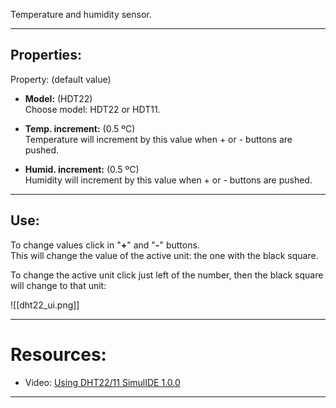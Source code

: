 Temperature and humidity sensor.

---

## Properties:

Property: (default value)

- **Model:** (HDT22) <br>
   Choose model: HDT22 or HDT11. <br>

- **Temp. increment:** (0.5 ºC) <br>
   Temperature will increment by this value when + or - buttons are pushed. <br>

- **Humid. increment:** (0.5 ºC) <br>
   Humidity will increment by this value when + or - buttons are pushed. <br>

---

## Use:

To change values click in "**+**" and "**-**" buttons.<br>
This will change the value of the active unit: the one with the black square.

To change the active unit click just left of the number, then the black square will change to that unit:

![[dht22_ui.png]]

---

# Resources:

- Video: [Using DHT22/11 SimulIDE 1.0.0](https://www.youtube.com/watch?v=Kz2MYl6IiSo)

---
